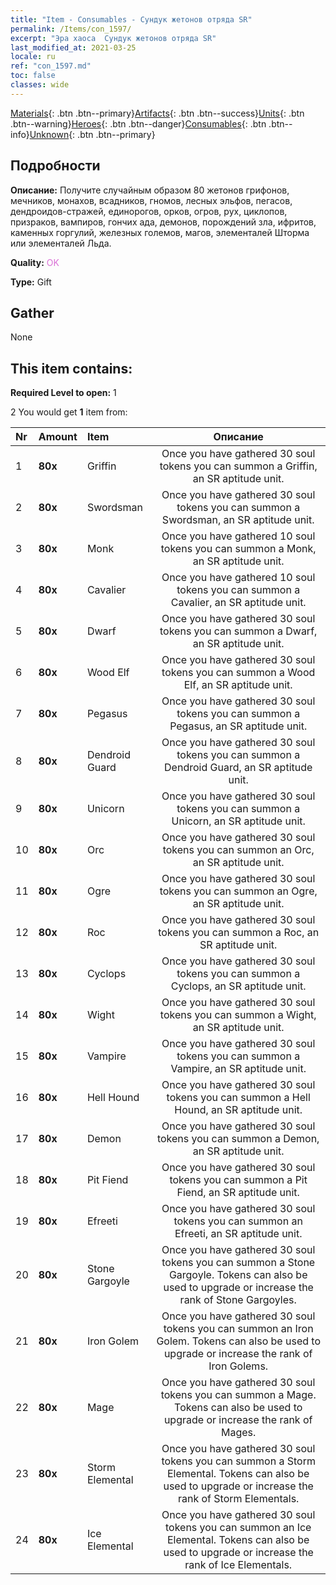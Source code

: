 ```yaml
---
title: "Item - Consumables - Сундук жетонов отряда SR"
permalink: /Items/con_1597/
excerpt: "Эра хаоса  Сундук жетонов отряда SR"
last_modified_at: 2021-03-25
locale: ru
ref: "con_1597.md"
toc: false
classes: wide
---
```

 [Materials](/ru/Items/){: .btn .btn--primary}[Artifacts](/ru/Items/Artifacts/){: .btn .btn--success}[Units](/ru/Items/Units/){: .btn .btn--warning}[Heroes](/ru/Items/Heroes/){: .btn .btn--danger}[Consumables](/ru/Items/Consumables/){: .btn .btn--info}[Unknown](/ru/Items/Unknown/){: .btn .btn--primary}

## Подробности
 **Описание:** Получите случайным образом 80 жетонов грифонов, мечников, монахов, всадников, гномов, лесных эльфов, пегасов, дендроидов-стражей, единорогов, орков, огров, рух, циклопов, призраков, вампиров, гончих ада, демонов, порождений зла, ифритов, каменных горгулий, железных големов, магов, элементалей Шторма или элементалей Льда.

 **Quality:** <span style="color: #DA70D6">OK</span>

 **Type:** Gift

## Gather

  None

## This item contains:

 **Required Level to open:** 1

 2 You would get **1** item  from:

  | Nr | Amount |     Item    | Описание |
  |:---|:-------|:------------|:-----------:|
  | 1 |  **80x** | Griffin | Once you have gathered 30 soul tokens you can summon a Griffin, an SR aptitude unit.  | 
  | 2 |  **80x** | Swordsman | Once you have gathered 30 soul tokens you can summon a Swordsman, an SR aptitude unit.  | 
  | 3 |  **80x** | Monk | Once you have gathered 10 soul tokens you can summon a Monk, an SR aptitude unit.  | 
  | 4 |  **80x** | Cavalier  | Once you have gathered 10 soul tokens you can summon a Cavalier, an SR aptitude unit.  | 
  | 5 |  **80x** | Dwarf | Once you have gathered 30 soul tokens you can summon a Dwarf, an SR aptitude unit.  | 
  | 6 |  **80x** | Wood Elf | Once you have gathered 30 soul tokens you can summon a Wood Elf, an SR aptitude unit.  | 
  | 7 |  **80x** | Pegasus | Once you have gathered 30 soul tokens you can summon a Pegasus, an SR aptitude unit.  | 
  | 8 |  **80x** | Dendroid Guard | Once you have gathered 30 soul tokens you can summon a Dendroid Guard, an SR aptitude unit.  | 
  | 9 |  **80x** | Unicorn | Once you have gathered 30 soul tokens you can summon a Unicorn, an SR aptitude unit.  | 
  | 10 |  **80x** | Orc | Once you have gathered 30 soul tokens you can summon an Orc, an SR aptitude unit.  | 
  | 11 |  **80x** | Ogre | Once you have gathered 30 soul tokens you can summon an Ogre, an SR aptitude unit.  | 
  | 12 |  **80x** | Roc | Once you have gathered 30 soul tokens you can summon a Roc, an SR aptitude unit.  | 
  | 13 |  **80x** | Cyclops | Once you have gathered 30 soul tokens you can summon a Cyclops, an SR aptitude unit.  | 
  | 14 |  **80x** | Wight | Once you have gathered 30 soul tokens you can summon a Wight, an SR aptitude unit.  | 
  | 15 |  **80x** | Vampire | Once you have gathered 30 soul tokens you can summon a Vampire, an SR aptitude unit.  | 
  | 16 |  **80x** | Hell Hound | Once you have gathered 30 soul tokens you can summon a Hell Hound, an SR aptitude unit.  | 
  | 17 |  **80x** | Demon | Once you have gathered 30 soul tokens you can summon a Demon, an SR aptitude unit.  | 
  | 18 |  **80x** | Pit Fiend | Once you have gathered 30 soul tokens you can summon a Pit Fiend, an SR aptitude unit.  | 
  | 19 |  **80x** | Efreeti | Once you have gathered 30 soul tokens you can summon an Efreeti, an SR aptitude unit.  | 
  | 20 |  **80x** | Stone Gargoyle | Once you have gathered 30 soul tokens you can summon a Stone Gargoyle. Tokens can also be used to upgrade or increase the rank of Stone Gargoyles.  | 
  | 21 |  **80x** | Iron Golem | Once you have gathered 30 soul tokens you can summon an Iron Golem. Tokens can also be used to upgrade or increase the rank of Iron Golems.  | 
  | 22 |  **80x** | Mage | Once you have gathered 30 soul tokens you can summon a Mage. Tokens can also be used to upgrade or increase the rank of Mages.  | 
  | 23 |  **80x** | Storm Elemental | Once you have gathered 30 soul tokens you can summon a Storm Elemental. Tokens can also be used to upgrade or increase the rank of Storm Elementals.  | 
  | 24 |  **80x** | Ice Elemental | Once you have gathered 30 soul tokens you can summon an Ice Elemental. Tokens can also be used to upgrade or increase the rank of Ice Elementals.  | 
